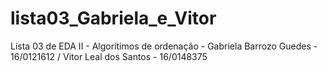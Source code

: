 # lista03_Gabriela_e_Vitor
Lista 03 de EDA II - Algorítimos de ordenação - Gabriela Barrozo Guedes - 16/0121612 / Vitor Leal dos Santos - 16/0148375
